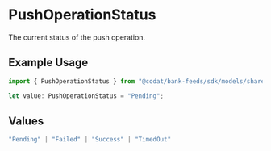 # PushOperationStatus

The current status of the push operation.

## Example Usage

```typescript
import { PushOperationStatus } from "@codat/bank-feeds/sdk/models/shared";

let value: PushOperationStatus = "Pending";
```

## Values

```typescript
"Pending" | "Failed" | "Success" | "TimedOut"
```